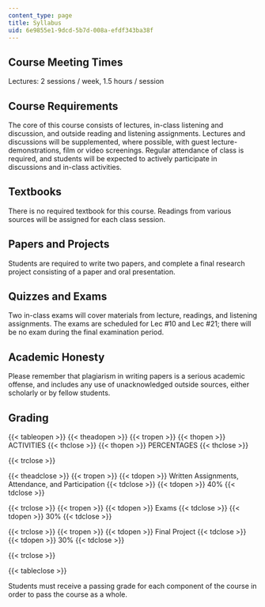 ```yaml
---
content_type: page
title: Syllabus
uid: 6e9855e1-9dcd-5b7d-008a-efdf343ba38f
---
```


Course Meeting Times
--------------------

Lectures: 2 sessions / week, 1.5 hours / session

Course Requirements
-------------------

The core of this course consists of lectures, in-class listening and discussion, and outside reading and listening assignments. Lectures and discussions will be supplemented, where possible, with guest lecture-demonstrations, film or video screenings. Regular attendance of class is required, and students will be expected to actively participate in discussions and in-class activities.

Textbooks
---------

There is no required textbook for this course. Readings from various sources will be assigned for each class session.

Papers and Projects
-------------------

Students are required to write two papers, and complete a final research project consisting of a paper and oral presentation.

Quizzes and Exams
-----------------

Two in-class exams will cover materials from lecture, readings, and listening assignments. The exams are scheduled for Lec #10 and Lec #21; there will be no exam during the final examination period.

Academic Honesty
----------------

Please remember that plagiarism in writing papers is a serious academic offense, and includes any use of unacknowledged outside sources, either scholarly or by fellow students.

Grading
-------

{{< tableopen >}}
{{< theadopen >}}
{{< tropen >}}
{{< thopen >}}
ACTIVITIES
{{< thclose >}}
{{< thopen >}}
PERCENTAGES
{{< thclose >}}

{{< trclose >}}

{{< theadclose >}}
{{< tropen >}}
{{< tdopen >}}
Written Assignments, Attendance, and Participation
{{< tdclose >}}
{{< tdopen >}}
40%
{{< tdclose >}}

{{< trclose >}}
{{< tropen >}}
{{< tdopen >}}
Exams
{{< tdclose >}}
{{< tdopen >}}
30%
{{< tdclose >}}

{{< trclose >}}
{{< tropen >}}
{{< tdopen >}}
Final Project
{{< tdclose >}}
{{< tdopen >}}
30%
{{< tdclose >}}

{{< trclose >}}

{{< tableclose >}}

Students must receive a passing grade for each component of the course in order to pass the course as a whole.